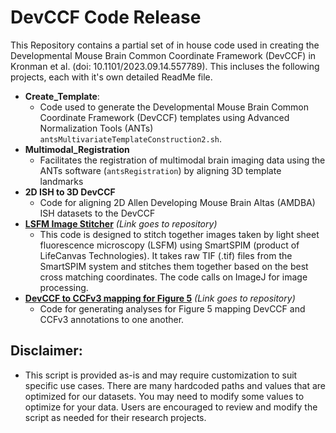 # DevCCF Code Release

This Repository contains a partial set of in house code used in creating the Developmental Mouse Brain Common Coordinate Framework (DevCCF) in Kronman et al. (doi: 10.1101/2023.09.14.557789). This incluses the following projects, each with it's own detailed ReadMe file.

- **Create_Template**:  
  - Code used to generate the Developmental Mouse Brain Common Coordinate Framework (DevCCF) templates using Advanced Normalization Tools (ANTs) `antsMultivariateTemplateConstruction2.sh`.
- **Multimodal_Registration**
  - Facilitates the registration of multimodal brain imaging data using the ANTs software (`antsRegistration`) by aligning 3D template landmarks
- **2D ISH to 3D DevCCF**
  - Code for aligning 2D Allen Developing Mouse Brain Altas (AMDBA) ISH datasets to the DevCCF
- [**LSFM Image Stitcher**](https://github.com/yongsookimlab/LSFM_Image_Stitcher) *(Link goes to repository)*
  - This code is designed to stitch together images taken by light sheet fluorescence microscopy (LSFM) using SmartSPIM (product of LifeCanvas Technologies). It takes raw TIF (.tif) files from the SmartSPIM system and stitches them together based on the best cross matching coordinates. The code calls on ImageJ for image processing.
- [**DevCCF to CCFv3 mapping for Figure 5**](https://github.com/AllenInstitute/DevCCF_CCFv3_mapping) *(Link goes to repository)*
  - Code for generating analyses for Figure 5 mapping DevCCF and CCFv3 annotations to one another.

## Disclaimer:
* This script is provided as-is and may require customization to suit specific use cases. There are many hardcoded paths and values that are optimized for our datasets. You may need to modify some values to optimize for your data. Users are encouraged to review and modify the script as needed for their research projects.